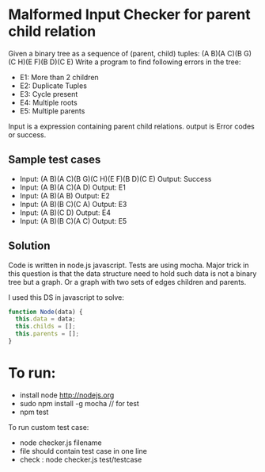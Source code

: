 Malformed Input Checker for parent child relation
==========

Given a binary tree as a sequence of (parent, child) tuples:
(A B)(A C)(B G)(C H)(E F)(B D)(C E)
Write a program to find following errors in the tree:

- E1: More than 2 children
- E2: Duplicate Tuples
- E3: Cycle present
- E4: Multiple roots
- E5: Multiple parents

Input is a expression containing parent child relations. output is Error codes or success.

Sample test cases
------------

- Input: (A B)(A C)(B G)(C H)(E F)(B D)(C E) Output: Success
- Input: (A B)(A C)(A D) Output: E1
- Input: (A B)(A B) Output: E2
- Input: (A B)(B C)(C A) Output: E3
- Input: (A B)(C D) Output: E4
- Input: (A B)(B C)(A C) Output: E5

Solution
--------

Code is written in node.js javascript. Tests are using mocha.
Major trick in this question is that the data structure need to hold such data is not a binary tree but a graph. Or a graph with two sets of edges children and parents.

I used this DS in javascript to solve:
```js
function Node(data) {
  this.data = data;
  this.childs = [];
  this.parents = [];
}
```


To run:
=====

- install node http://nodejs.org
- sudo npm install -g mocha  // for test
- npm test


To run custom test case:

- node checker.js filename
- file should contain test case in one line
- check : node checker.js test/testcase
